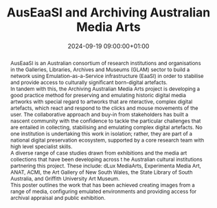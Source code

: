 ---
abstract: "AusEaaSI is an Australian consortium of research institutions and organisations
  in the Galleries, Libraries, Archives and Museums (GLAM)\nsector to build a network
  using Emulation-as-a-Service infrastructure (EaaSI) in order to stabilise and provide
  access to culturally significant born-digital artefacts.\n\nIn tandem with this,
  the Archiving Australian Media Arts project is developing a good practice method
  for preserving and emulating historic digital media artworks with special regard
  to artworks that are nteractive, complex digital artefacts, which react and respond
  to the clicks and mouse movements of the user.\nThe collaborative approach and buy-in
  from stakeholders has built a nascent community with the confidence to tackle the
  particular challenges that are entailed in collecting, stabilising and emulating
  complex digital artefacts. No one institution is undertaking this work in isolation;
  rather, they are part of a national digital preservation ecosystem, supported by
  a core research team with high level specialist skills.\n\nA diverse range of case
  studies drawn from exhibitions and the media art collections that have been developing
  across t he Australian cultural institutions partnering this project. These include:
  dLux MediaArts, Experimenta Media Art, ANAT, ACMI, the Art Gallery of New South
  Wales, the State Library of South Australia, and Griffith University Art \nMuseum.\n\nThis
  poster outlines the work that has been achieved creating images from a range of
  media, configuring emulated environments and providing access for archival appraisal
  and public exhibition."
creators:
- Cynde Moya
- Denise de Vries
- Helen Stuckey
- Melanie Swalwell
date: 2024-09-19 09:00:00+01:00
document_url: https://zenodo.org/records/13361955/download/pdf
grand_parent: iPRES
institutions: []
keywords:
- information technology for dp
- from document to data
landing_page_url: https://zenodo.org/records/13361955
language: eng
layout: publication
license: Creative Commons Zero (CC0-1.0)
notes_url: ''
parent: iPRES 2024
publication_type: poster
size: null
slides_url: ''
source_name: iPRES
stream_url: ''
title: AusEaaSI and Archiving Australian Media Arts
year: 2024
---